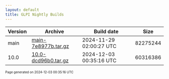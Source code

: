 ```yaml
---
layout: default
title: GLPI Nightly Builds
---
```


Version|Archive|Build date|Size
---|---|---|---
main|[main-7e8977b.tar.gz](main-7e8977b.tar.gz)|2024-11-29 02:00:27 UTC|82275244
10.0|[10.0-dcd96b0.tar.gz](10.0-dcd96b0.tar.gz)|2024-12-03 00:35:16 UTC|60316386

<font size="1">Page generated on 2024-12-03 00:35:16 UTC</font>
